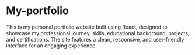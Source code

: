# My-portfolio
This is my personal portfolio website built using React, designed to showcase my professional journey, skills, educational background, projects, and certifications. The site features a clean, responsive, and user-friendly interface for an engaging experience.

